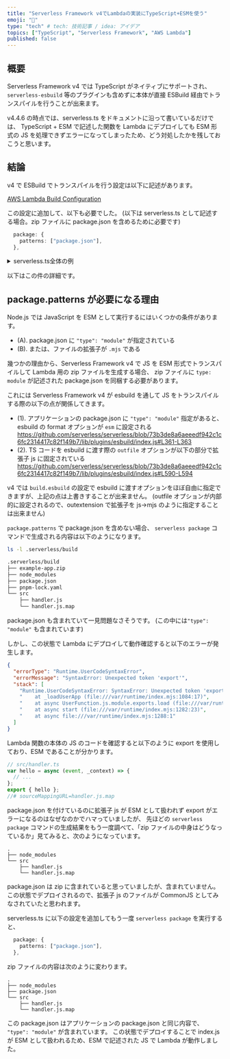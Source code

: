 ```yaml
---
title: "Serverless Framework v4でLambdaの実装にTypeScript+ESMを使う"
emoji: "📘"
type: "tech" # tech: 技術記事 / idea: アイデア
topics: ["TypeScript", "Serverless Framework", "AWS Lambda"]
published: false
---
```


## 概要

Serverless Framework v4 では TypeScript がネイティブにサポートされ、
`serverless-esbuild` 等のプラグインも含めずに本体が直接 ESBuild 経由でトランスパイルを行うことが出来ます。

v4.4.6 の時点では、serverless.ts をドキュメントに沿って書いているだけでは、
TypeScript + ESM で記述した関数を Lambda にデプロイしても ESM 形式の JS を処理できずエラーになってしまったため、どう対処したかを残しておこうと思います。

## 結論

v4 で ESBuild でトランスパイルを行う設定は以下に記述があります。

[AWS Lambda Build Configuration](https://www.serverless.com/framework/docs/providers/aws/guide/building#configuration)

この設定に追加して、以下も必要でした。
(以下は serverless.ts として記述する場合。zip ファイルに package.json を含めるために必要です)

```ts
  package: {
    patterns: ["package.json"],
  },
```

<details>
<summary>serverless.ts全体の例</summary>

```ts
// Requiring @types/serverless in your project package.json
import type { Serverless } from "serverless/aws";
// serverless.ts
const serverlessConfiguration: Serverless = {
  org: "xxxxx",
  app: "example-app",
  service: "example-service",
  configValidationMode: "error",
  frameworkVersion: "4",
  build: {
    esbuild: {
      bundle: true,
      minify: false,
      buildConcurrency: 3,
      packages: "external",
      target: "node20",
      platform: "node",
      sourcemap: {
        type: "linked",
        setNodeOptions: true,
      },
    },
  },
  package: {
    patterns: ["package.json"],
  },
  provider: {
    name: "aws",
    runtime: "nodejs20.x",
    region: "ap-northeast-1",
  },
  functions: {
    hello: {
      handler: "src/handler.hello",
      events: [
        {
          httpApi: {
            method: "get",
            path: "/",
          },
        },
      ],
    },
  },
};

module.exports = serverlessConfiguration;
```

</details>

以下はこの件の詳細です。

## package.patterns が必要になる理由

Node.js では JavaScript を ESM として実行するにはいくつかの条件があります。

- (A). package.json に `"type": "module"` が指定されている
- (B). または、ファイルの拡張子が `.mjs` である

幾つかの理由から、Serverless Framework v4 で JS を ESM 形式でトランスパイルして Lambda 用の zip ファイルを生成する場合、
zip ファイルに `type: module` が記述された package.json を同梱する必要があります。

これには Serverless Framework v4 が esbuild を通して JS をトランスパイルする際の以下の点が関係してきます。

- (1). アプリケーションの package.json に `"type": "module"` 指定があると、esbuild の format オプションが `esm` に設定される
  https://github.com/serverless/serverless/blob/73b3de8a6aeeedf942c1c6fc2314417c82f149b7/lib/plugins/esbuild/index.js#L361-L363
- (2). TS コードを esbuild に渡す際の `outfile` オプションが以下の部分で拡張子 js に固定されている
  https://github.com/serverless/serverless/blob/73b3de8a6aeeedf942c1c6fc2314417c82f149b7/lib/plugins/esbuild/index.js#L590-L594

v4 では `build.esbuild` の設定で esbuild に渡すオプションをほぼ自由に指定できますが、上記の点は上書きすることが出来ません。
(outfile オプションが内部的に設定されるので、outextension で拡張子を js->mjs のように指定することは出来ません)

`package.patterns` で package.json を含めない場合、 `serverless package` コマンドで生成される内容は以下のようになります。

```bash
ls -l .serverless/build

.serverless/build
├── example-app.zip
├── node_modules
├── package.json
├── pnpm-lock.yaml
└── src
    ├── handler.js
    └── handler.js.map
```

package.json も含まれていて一見問題なさそうです。
(この中には`"type": "module"` も含まれています)

しかし、この状態で Lambda にデプロイして動作確認すると以下のエラーが発生します。

```json
{
  "errorType": "Runtime.UserCodeSyntaxError",
  "errorMessage": "SyntaxError: Unexpected token 'export'",
  "stack": [
    "Runtime.UserCodeSyntaxError: SyntaxError: Unexpected token 'export'",
    "    at _loadUserApp (file:///var/runtime/index.mjs:1084:17)",
    "    at async UserFunction.js.module.exports.load (file:///var/runtime/index.mjs:1119:21)",
    "    at async start (file:///var/runtime/index.mjs:1282:23)",
    "    at async file:///var/runtime/index.mjs:1288:1"
  ]
}
```

Lambda 関数の本体の JS のコードを確認すると以下のように export を使用しており、ESM であることが分かります。

```js
// src/handler.ts
var hello = async (event, _context) => {
  // ...
};
export { hello };
//# sourceMappingURL=handler.js.map
```

package.json を付けているのに拡張子 js が ESM として扱われず export がエラーになるのはなぜなのかでハマっていましたが、
先ほどの `serverless package` コマンドの生成結果をもう一度調べて、「zip ファイルの中身はどうなっているか」見てみると、次のようになっています。

```
.
├── node_modules
└── src
    ├── handler.js
    └── handler.js.map
```

package.json は zip に含まれていると思っていましたが、含まれていません。
この状態でデプロイされるので、拡張子 js のファイルが CommonJS としてみなされていたと思われます。

serverless.ts に以下の設定を追加してもう一度 `serverless package` を実行すると、

```ts
  package: {
    patterns: ["package.json"],
  },
```

zip ファイルの内容は次のように変わります。

```
.
├── node_modules
├── package.json
└── src
    ├── handler.js
    └── handler.js.map
```

この package.json はアプリケーションの package.json と同じ内容で、 `"type": "module"` が含まれています。
この状態でデプロイすることで index.js が ESM として扱われるため、ESM で記述された JS で Lambda が動作しました。
